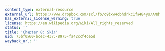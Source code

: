 ```yaml
---
content_type: external-resource
external_url: https://www.dropbox.com/scl/fo/o9ixw4cbhdrkc1fa484ys/ANdftVAJCirUPC9I8kiR6BU/Chapters/Chapter%208%20Skin%3A%20Development%20of%20Dermal%20Regeneration%20Template?dl=0&rlkey=u2rimyl1s7xeom33sli4jmryz&subfolder_nav_tracking=1
has_external_license_warning: true
license: https://en.wikipedia.org/wiki/All_rights_reserved
status: ''
title: 'Chapter 8: Skin'
uid: 75bf0560-bcec-4373-8975-fa42ccf4ce5d
wayback_url: ''
---
```

